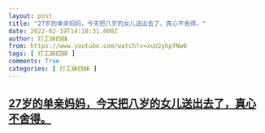 ```yaml
---
layout: post
title: "27岁的单亲妈妈，今天把八岁的女儿送出去了，真心不舍得。"
date: 2022-02-19T14:18:31.000Z
author: 打工妹四妹
from: https://www.youtube.com/watch?v=xuU2yhpfNw0
tags: [ 打工妹四妹 ]
comments: True
categories: [ 打工妹四妹 ]
---
```

<!--1645280311000-->
[27岁的单亲妈妈，今天把八岁的女儿送出去了，真心不舍得。](https://www.youtube.com/watch?v=xuU2yhpfNw0)
------

<div>

</div>
